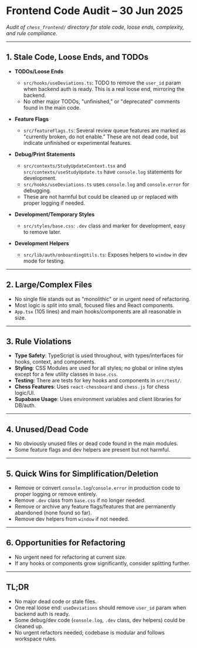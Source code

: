 # Frontend Code Audit – 30 Jun 2025

_Audit of `chess_frontend/` directory for stale code, loose ends, complexity, and rule compliance._

---

## 1. Stale Code, Loose Ends, and TODOs

- **TODOs/Loose Ends**

  - `src/hooks/useDeviations.ts`: TODO to remove the `user_id` param when backend auth is ready. This is a real loose end, mirroring the backend.
  - No other major TODOs, "unfinished," or "deprecated" comments found in the main code.

- **Feature Flags**

  - `src/featureFlags.ts`: Several review queue features are marked as "currently broken, do not enable." These are not dead code, but indicate unfinished or experimental features.

- **Debug/Print Statements**

  - `src/contexts/StudyUpdateContext.tsx` and `src/contexts/useStudyUpdate.ts` have `console.log` statements for development.
  - `src/hooks/useDeviations.ts` uses `console.log` and `console.error` for debugging.
  - These are not harmful but could be cleaned up or replaced with proper logging if needed.

- **Development/Temporary Styles**

  - `src/styles/base.css`: `.dev` class and marker for development, easy to remove later.

- **Development Helpers**
  - `src/lib/auth/onboardingUtils.ts`: Exposes helpers to `window` in dev mode for testing.

---

## 2. Large/Complex Files

- No single file stands out as "monolithic" or in urgent need of refactoring.
- Most logic is split into small, focused files and React components.
- `App.tsx` (105 lines) and main hooks/components are all reasonable in size.

---

## 3. Rule Violations

- **Type Safety**: TypeScript is used throughout, with types/interfaces for hooks, context, and components.
- **Styling**: CSS Modules are used for all styles; no global or inline styles except for a few utility classes in `base.css`.
- **Testing**: There are tests for key hooks and components in `src/test/`.
- **Chess Features**: Uses `react-chessboard` and `chess.js` for chess logic/UI.
- **Supabase Usage**: Uses environment variables and client libraries for DB/auth.

---

## 4. Unused/Dead Code

- No obviously unused files or dead code found in the main modules.
- Some feature flags and dev helpers are present but not harmful.

---

## 5. Quick Wins for Simplification/Deletion

- Remove or convert `console.log`/`console.error` in production code to proper logging or remove entirely.
- Remove `.dev` class from `base.css` if no longer needed.
- Remove or archive any feature flags/features that are permanently abandoned (none found so far).
- Remove dev helpers from `window` if not needed.

---

## 6. Opportunities for Refactoring

- No urgent need for refactoring at current size.
- If any hooks or components grow significantly, consider splitting further.

---

## TL;DR

- No major dead code or stale files.
- One real loose end: `useDeviations` should remove `user_id` param when backend auth is ready.
- Some debug/dev code (`console.log`, `.dev` class, dev helpers) could be cleaned up.
- No urgent refactors needed; codebase is modular and follows workspace rules.
